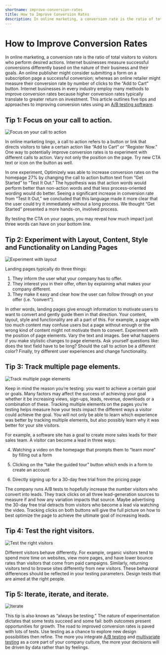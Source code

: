 ```yaml
---
shortname: improve-conversion-rates
title: How to Improve Conversion Rates
description: In online marketing, a conversion rate is the ratio of total visitors to visitors who perform desired actions. Internet businesses measure successful conversions differently based on the nature of their business and their goals.
---
```


# How to Improve Conversion Rates

In online marketing, a conversion rate is the ratio of total visitors to visitors who perform desired actions. Internet businesses measure successful conversions differently based on the nature of their business and their goals. An online publisher might consider submitting a form on a subscription page a successful conversion; whereas an online retailer might measure their conversion rate by number of clicks to the “Add to Cart” button. Internet businesses in every industry employ many methods to improve conversion rates because higher conversion rates typically translate to greater return on investment. This article outlines five tips and approaches to improving conversion rates using an [A/B testing software](http://www.optimizely.com/).

## Tip 1: Focus on your call to action.

![Focus on your call to action](https://d1qmdf3vop2l07.cloudfront.net/optimizely-marketer-assets.cloudvent.net/raw/seo-pages/click-me.png)

In online marketing lingo, a call to action refers to a button or link that directs visitors to take a certain action like “Add to Cart” or “Register Now.” One way to potentially improve conversion rates is to experiment with different calls to action. Vary not only the position on the page. Try new CTA text or icon on the button as well.

In one experiment, Optimizely was able to increase conversion rates on the homepage 27% by changing the call to action button text from “Get Started” to “Test It Out.” The hypothesis was that action words would perform better than non-action words and that less process-oriented wording would do better. Seeing a significant increase in conversion rate from “Test It Out,” we concluded that this language made it more clear that the user could try it immediately without a long process. We thought “Get Started” presented a more hands-on, involved process.

By testing the CTA on your pages, you may reveal how much impact just three words can have on your bottom line.

## Tip 2: Experiment with Layout, Content, Style and Functionality on Landing Pages

![Experiment with layout](https://d1qmdf3vop2l07.cloudfront.net/optimizely-marketer-assets.cloudvent.net/raw/seo-pages/layout-icon.png)

Landing pages typically do three things:

1.  They inform the user what your company has to offer.
2.  They interest you in their offer, often by explaining what makes your company different.
3.  They make it easy and clear how the user can follow through on your offer (i.e. “convert”).

In other words, landing pages give enough information to motivate users to want to convert and gently guide them in that direction. Your content, layout, style and functionality are all a part of this. For example, a page with too much content may confuse users but a page without enough or the wrong kind of content might not motivate them to convert. Experiment with the position of page elements. Vary the text and images. See what happens if you make stylistic changes to page elements. Ask yourself questions like: does the text field have to be long? Should the call to action be a different color? Finally, try different user experiences and change functionality.

## Tip 3: Track multiple page elements.

![Track multiple page elements](https://d1qmdf3vop2l07.cloudfront.net/optimizely-marketer-assets.cloudvent.net/raw/seo-pages/track-icon.png)

Keep in mind the reason you’re testing: you want to achieve a certain goal or goals. Many factors may affect the success of achieving your goal whether it be increasing views, sign-ups, leads, revenue, downloads or a combination of these. Tracking multiple elements on the pages you’re testing helps measure how your tests impact the different ways a visitor could achieve the goal. You will not only be able to learn which experience was better by tracking multiple elements, but also possibly learn why it was better for your site visitors.

For example, a software site has a goal to create more sales leads for their sales team. A visitor can become a lead in three ways:

4.  Watching a video on the homepage that prompts them to “learn more” by filling out a form

5.  Clicking on the “take the guided tour” button which ends in a form to create an account
6.  Directly signing up for a 30-day free trial from the pricing page

The company runs A/B tests to hopefully increase the number visitors who convert into leads. They track clicks on all three lead-generation sources to measure if and how any variation impacts that source. Maybe advertising the 30-day free trial detracts from visitors who become a lead via watching the video. Tracking clicks on both buttons will give the full picture on how to best optimize the page to achieve the ultimate goal of increasing leads.

## Tip 4: Test the right visitors.

![Test the right visitors](https://d1qmdf3vop2l07.cloudfront.net/optimizely-marketer-assets.cloudvent.net/raw/seo-pages/test-icon.png)

Different visitors behave differently. For example, organic visitors tend to spend more time on websites, view more pages, and have lower bounce rates than visitors that come from paid campaigns. Similarly, returning visitors tend to browse sites differently from new visitors. These behavioral differences should be reflected in your testing parameters. Design tests that are aimed at the right people.

## Tip 5: Iterate, iterate, and iterate.

![Iterate](https://d1qmdf3vop2l07.cloudfront.net/optimizely-marketer-assets.cloudvent.net/raw/seo-pages/iterate-icon.png)

This tip is also known as “always be testing.” The nature of experimentation dictates that some tests succeed and some fail: both outcomes present opportunities for growth. The road to improved conversion rates is paved with lots of tests. Use testing as a chance to explore new design possibilities then refine. The more you integrate [A/B testing](/ab-testing/) and [multivariate testing](/resources/multivariate-test-vs-ab-test/) as a core part of your company culture, the more your decisions will be driven by data rather than by feelings.







